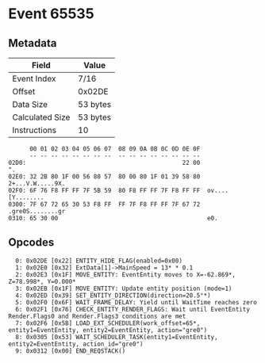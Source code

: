 # Event 65535

## Metadata

| Field           | Value    |
|-----------------|----------|
| Event Index     | 7/16     |
| Offset          | 0x02DE   |
| Data Size       | 53 bytes |
| Calculated Size | 53 bytes |
| Instructions    | 10       |

```
      00 01 02 03 04 05 06 07  08 09 0A 0B 0C 0D 0E 0F
      -- -- -- -- -- -- -- --  -- -- -- -- -- -- -- --
02D0:                                            22 00                ".
02E0: 32 2B 80 1F 00 56 80 57  80 00 80 1F 01 39 58 80  2+...V.W.....9X.
02F0: 6F 76 F8 FF FF 7F 5B 59  80 F8 FF FF 7F F8 FF FF  ov....[Y........
0300: 7F 67 72 65 30 53 F8 FF  FF 7F F8 FF FF 7F 67 72  .gre0S........gr
0310: 65 30 00                                          e0.             
```

## Opcodes

```
  0: 0x02DE [0x22] ENTITY_HIDE_FLAG(enabled=0x00)
  1: 0x02E0 [0x32] ExtData[1]->MainSpeed = 13* * 0.1
  2: 0x02E3 [0x1F] MOVE_ENTITY: EventEntity moves to X=-62.869*, Z=78.998*, Y=0.000*
  3: 0x02EB [0x1F] MOVE_ENTITY: Update entity position (mode=1)
  4: 0x02ED [0x39] SET_ENTITY_DIRECTION(direction=20.5°*)
  5: 0x02F0 [0x6F] WAIT_FRAME_DELAY: Yield until WaitTime reaches zero
  6: 0x02F1 [0x76] CHECK_ENTITY_RENDER_FLAGS: Wait until EventEntity Render.Flags0 and Render.Flags3 conditions are met
  7: 0x02F6 [0x5B] LOAD_EXT_SCHEDULER(work_offset=65*, entity1=EventEntity, entity2=EventEntity, action="gre0")
  8: 0x0305 [0x53] WAIT_SCHEDULER_TASK(entity1=EventEntity, entity2=EventEntity, action_id="gre0")
  9: 0x0312 [0x00] END_REQSTACK()
```

